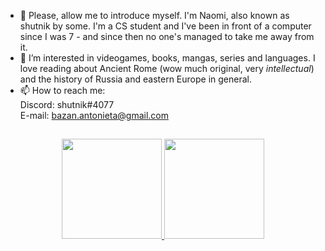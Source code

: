 - 👋 Please, allow me to introduce myself. I'm Naomi, also known as shutnik by some. I'm a CS student and I've been in front of a computer since I was 7 - and since then no one's managed to take me away from it.
- 👀 I’m interested in videogames, books, mangas, series and languages. I love reading about Ancient Rome (wow much original, very *intellectual*) and the history of Russia and eastern Europe in general.
- 📫 How to reach me:
<br>Discord: shutnik#4077
<br>E-mail: bazan.antonieta@gmail.com

##
<center>
<div>
  <a href="https://github.com/naomiakashut">
  <img height="160em" src="https://github-readme-stats.vercel.app/api?username=naomiakashut&show_icons=true&theme=dracula&include_all_commits=true&count_private=true"/>
  <img height="160em" src="https://github-readme-stats.vercel.app/api/top-langs/?username=naomiakashut&layout=compact&langs_count=7&theme=dracula"/>
</div>
  </center>

<!---
naomiakashut/naomiakashut is a ✨ special ✨ repository because its `README.md` (this file) appears on your GitHub profile.
You can click the Preview link to take a look at your changes.
--->
